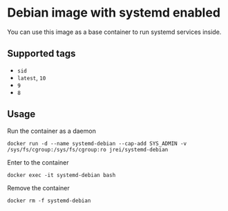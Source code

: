 # Debian image with systemd enabled

You can use this image as a base container to run systemd services inside.

## Supported tags
 - `sid`
 - `latest`, `10`
 - `9`
 - `8`

## Usage

Run the container as a daemon

`docker run -d --name systemd-debian --cap-add SYS_ADMIN -v /sys/fs/cgroup:/sys/fs/cgroup:ro jrei/systemd-debian`

Enter to the container

`docker exec -it systemd-debian bash`

Remove the container

`docker rm -f systemd-debian`
